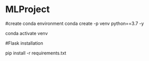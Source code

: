 # MLProject

#create conda environment
conda create -p venv python==3.7 -y

conda activate venv

#Flask installation

pip install -r requirements.txt